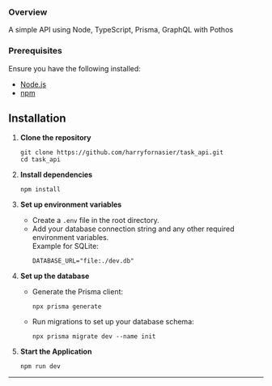 ### Overview

A simple API using Node, TypeScript, Prisma, GraphQL with Pothos

### Prerequisites
Ensure you have the following installed:
- [Node.js](https://nodejs.org)
- [npm](https://www.npmjs.com/)

## Installation

1. **Clone the repository**
    ```
    git clone https://github.com/harryfornasier/task_api.git
    cd task_api
    ```

2. **Install dependencies**
    ```
    npm install
    ```

3. **Set up environment variables**
    - Create a `.env` file in the root directory.
    - Add your database connection string and any other required environment variables.  
      Example for SQLite:
      ```
      DATABASE_URL="file:./dev.db"
      ```

4. **Set up the database**
    - Generate the Prisma client:
      ```
      npx prisma generate
      ```
    - Run migrations to set up your database schema:
      ```
      npx prisma migrate dev --name init
      ```

5. **Start the Application**
   ```
   npm run dev
   ```
---
